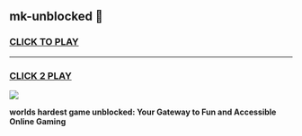 
## mk-unblocked 👋
<h3>
<a href="https://premium.freeplayer.one?title=mk-unblocked&ref=14F">CLICK TO PLAY</a></h3>
<hr>

<h3>
<a href="https://premium.freeplayer.one?title=mk-unblocked&ref=14F">CLICK 2 PLAY</a>
  
</h3>

<a href="https://premium.freeplayer.one?title=mk-unblocked&ref=12F/"><img src="https://clearcache.store/games.png"></a>


**worlds hardest game unblocked: Your Gateway to Fun and Accessible Online Gaming**
